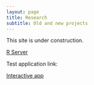 ```yaml
---
layout: page
title: Research
subtitle: Old and new projects
---
```


This site is under construction.

[R Server](http://52.24.173.190:8787/auth-sign-in)

Test application link:

[Interactive app](http://52.24.173.190:3838/sample-apps/hello)
